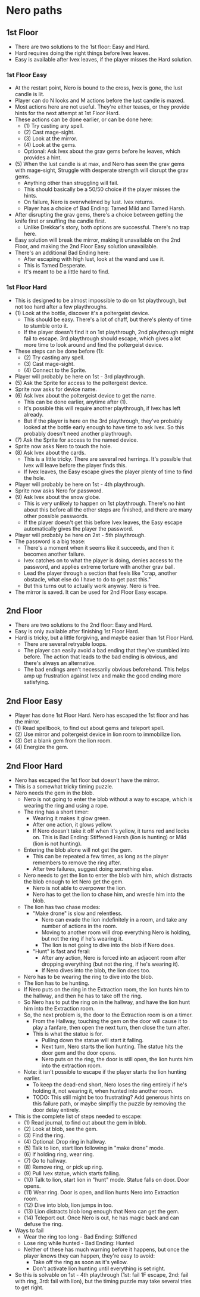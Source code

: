 # Nero paths

## 1st Floor
- There are two solutions to the 1st floor: Easy and Hard.
- Hard requires doing the right things before Ivex leaves.
- Easy is available after Ivex leaves, if the player misses the Hard solution.

### 1st Floor Easy
- At the restart point, Nero is bound to the cross, Ivex is gone, the lust candle is lit.
- Player can do N looks and M actions before the lust candle is maxed.
- Most actions here are not useful. They're either teases, or they provide hints for the next attempt at 1st Floor Hard.
- These actions can be done earlier, or can be done here:
  - (1) Try casting any spell.
  - (2) Cast mage-sight.
  - (3) Look at the mirror.
  - (4) Look at the gems.
  - Optional: Ask Ivex about the grav gems before he leaves, which provides a hint.
- (5) When the lust candle is at max, and Nero has seen the grav gems with mage-sight, Struggle with desperate strength will disrupt the grav gems.
  - Anything other than struggling will fail.
  - This should basically be a 50/50 choice if the player misses the hints.
  - On failure, Nero is overwhelmed by lust. Ivex returns.
  - Player has a choice of Bad Ending: Tamed Mild and Tamed Harsh.
- After disrupting the grav gems, there's a choice between getting the knife first or snuffing the candle first.
  - Unlike Drekkar's story, both options are successful. There's no trap here.
- Easy solution will break the mirror, making it unavailable on the 2nd Floor, and making the 2nd Floor Easy solution unavailable.
- There's an additional Bad Ending here:
  - After escaping with high lust, look at the wand and use it.
  - This is Tamed Desperate.
  - It's meant to be a little hard to find.

### 1st Floor Hard
- This is designed to be almost impossible to do on 1st playthrough, but not too hard after a few playthroughs.
- (1) Look at the bottle, discover it's a poltergeist device.
  - This should be easy. There's a lot of chaff, but there's plenty of time to stumble onto it.
  - If the player doesn't find it on 1st playthrough, 2nd playthrough might fail to escape. 3rd playthrough should escape, which gives a lot more time to look around and find the poltergeist device.
- These steps can be done before (1):
  - (2) Try casting any spell.
  - (3) Cast mage-sight.
  - (4) Connect to the Sprite.
- Player will probably be here on 1st - 3rd playthrough.
- (5) Ask the Sprite for access to the poltergeist device.
- Sprite now asks for device name.
- (6) Ask Ivex about the poltergeist device to get the name.
  - This can be done earlier, anytime after (1).
  - It's possible this will require another playthrough, if Ivex has left already.
  - But if the player is here on the 3rd playthrough, they've probably looked at the bottle early enough to have time to ask Ivex. So this probably doesn't need another playthrough.
- (7) Ask the Sprite for access to the named device.
- Sprite now asks Nero to touch the hole.
- (8) Ask Ivex about the cards.
  - This is a little tricky. There are several red herrings. It's possible that Ivex will leave before the player finds this.
  - If Ivex leaves, the Easy escape gives the player plenty of time to find the hole.
- Player will probably be here on 1st - 4th playthrough.
- Sprite now asks Nero for password.
- (9) Ask Ivex about the snow globe.
  - This is very unlikely to happen on 1st playthrough. There's no hint about this before all the other steps are finished, and there are many other possible passwords.
  - If the player doesn't get this before Ivex leaves, the Easy escape automatically gives the player the password.
- Player will probably be here on 2st - 5th playthrough.
- The password is a big tease:
  - There's a moment when it seems like it succeeds, and then it becomes another failure.
  - Ivex catches on to what the player is doing, denies access to the password, and applies extreme torture with another grav ball.
  - Lead the player through a section that feels like "crap, another obstacle, what else do I have to do to get past this."
  - But this turns out to actually work anyway. Nero is free.
- The mirror is saved. It can be used for 2nd Floor Easy escape.

## 2nd Floor
- There are two solutions to the 2nd floor: Easy and Hard.
- Easy is only available after finishing 1st Floor Hard.
- Hard is tricky, but a little forgiving, and maybe easier than 1st Floor Hard.
  - There are several retryable loops.
  - The player can easily avoid a bad ending that they've stumbled into before. The action that leads to the bad ending is obvious, and there's always an alternative.
  - The bad endings aren't necessarily obvious beforehand. This helps amp up frustration against Ivex and make the good ending more satisfying.

## 2nd Floor Easy
- Player has done 1st Floor Hard. Nero has escaped the 1st floor and has the mirror.
- (1) Read spellbook, to find out about gems and teleport spell.
- (2) Use mirror and poltergeist device in lion room to immobilize lion.
- (3) Get a blank gem from the lion room.
- (4) Energize the gem.

## 2nd Floor Hard
- Nero has escaped the 1st floor but doesn't have the mirror.
- This is a somewhat tricky timing puzzle.
- Nero needs the gem in the blob.
  - Nero is not going to enter the blob without a way to escape, which is wearing the ring and using a rope.
  - The ring has a short timer:
    - Wearing it makes it glow green.
    - After one action, it glows yellow.
    - If Nero doesn't take it off when it's yellow, it turns red and locks on. This is Bad Ending: Stiffened Harsh (lion is hunting) or Mild (lion is not hunting).
  - Entering the blob alone will not get the gem.
    - This can be repeated a few times, as long as the player remembers to remove the ring after.
    - After two failures, suggest doing something else.
  - Nero needs to get the lion to enter the blob with him, which distracts the blob enough to let Nero get the gem.
    - Nero is not able to overpower the lion.
    - Nero has to get the lion to chase him, and wrestle him into the blob.
  - The lion has two chase modes:
    - "Make drone" is slow and relentless.
      - Nero can evade the lion indefinitely in a room, and take any number of actions in the room.
      - Moving to another room will drop everything Nero is holding, but not the ring if he's wearing it.
      - The lion is not going to dive into the blob if Nero does.
    - "Hunt" is fast and feral:
      - After any action, Nero is forced into an adjacent room after dropping everything (but not the ring, if he's wearing it).
      - If Nero dives into the blob, the lion does too.
  - Nero has to be wearing the ring to dive into the blob.
  - The lion has to be hunting.
  - If Nero puts on the ring in the Extraction room, the lion hunts him to the hallway, and then he has to take off the ring.
  - So Nero has to put the ring on in the hallway, and have the lion hunt him into the Extraction room.
  - So, the next problem is, the door to the Extraction room is on a timer.
    - From the Hallway, touching the gem on the door will cause it to play a fanfare, then open the next turn, then close the turn after.
    - This is what the statue is for.
      - Pulling down the statue will start it falling.
      - Next turn, Nero starts the lion hunting. The statue hits the door gem and the door opens.
      - Nero puts on the ring, the door is still open, the lion hunts him into the extraction room.
  - Note: it isn't possible to escape if the player starts the lion hunting earlier.
    - To keep the dead-end short, Nero loses the ring entirely if he's holding it, not wearing it, when hunted into another room.
    - TODO: This still might be too frustrating? Add generous hints on this failure path, or maybe simplfiy the puzzle by removing the door delay entirely.
- This is the complete list of steps needed to escape:
  - (1) Read journal, to find out about the gem in blob.
  - (2) Look at blob, see the gem.
  - (3) Find the ring.
  - (4) Optional: Drop ring in hallway.
  - (5) Talk to lion, start lion following in "make drone" mode.
  - (6) If holding ring, wear ring.
  - (7) Go to hallway.
  - (8) Remove ring, or pick up ring.
  - (9) Pull Ivex statue, which starts falling.
  - (10) Talk to lion, start lion in "hunt" mode. Statue falls on door. Door opens.
  - (11) Wear ring. Door is open, and lion hunts Nero into Extraction room.
  - (12) Dive into blob, lion jumps in too.
  - (13) Lion distracts blob long enough that Nero can get the gem.
  - (14) Teleport out. Once Nero is out, he has magic back and can defuse the ring.
- Ways to fail
  - Wear the ring too long - Bad Ending: Stiffened
  - Lose ring while hunted - Bad Ending: Hunted
  - Neither of these has much warning before it happens, but once the player knows they can happen, they're easy to avoid:
    - Take off the ring as soon as it's yellow.
    - Don't activate lion hunting until everything is set right.
- So this is solvable on 1st - 4th playthrough (1st: fail 1F escape, 2nd: fail with ring, 3rd: fail with lion), but the timing puzzle may take several tries to get right.

